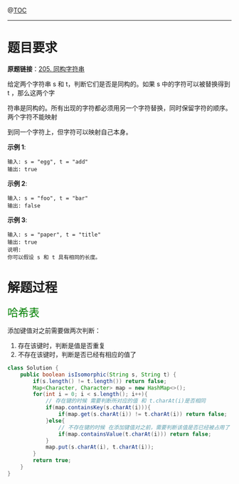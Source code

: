 @[TOC](目录😲)

***

# 题目要求

**原题链接**：[205. 同构字符串](https://leetcode-cn.com/problems/isomorphic-strings/) 

给定两个字符串 s 和 t，判断它们是否是同构的。如果 s 中的字符可以被替换得到 t ，那么这两个字

符串是同构的。所有出现的字符都必须用另一个字符替换，同时保留字符的顺序。两个字符不能映射

到同一个字符上，但字符可以映射自己本身。

**示例 1**:

```
输入: s = "egg", t = "add"
输出: true
```

**示例 2**:

```
输入: s = "foo", t = "bar"
输出: false
```

**示例 3**:

```
输入: s = "paper", t = "title"
输出: true
说明:
你可以假设 s 和 t 具有相同的长度。
```

# 解题过程

<font color=green size=5>哈希表</font>

添加键值对之前需要做两次判断：

1. 存在该键时，判断是值是否重复
2. 不存在该键时，判断是否已经有相应的值了

```java
class Solution {
    public boolean isIsomorphic(String s, String t) {
        if(s.length() != t.length()) return false;
        Map<Character, Character> map = new HashMap<>();
        for(int i = 0; i < s.length(); i++){
            // 存在键的时候 需要判断所对应的值 和 t.charAt(i)是否相同
            if(map.containsKey(s.charAt(i))){
                if(map.get(s.charAt(i)) != t.charAt(i)) return false;
            }else{
                // 不存在键的时候 在添加键值对之前，需要判断该值是否已经被占用了
                if(map.containsValue(t.charAt(i))) return false;
            }
            map.put(s.charAt(i), t.charAt(i));
        }
        return true;
    }
}
```

